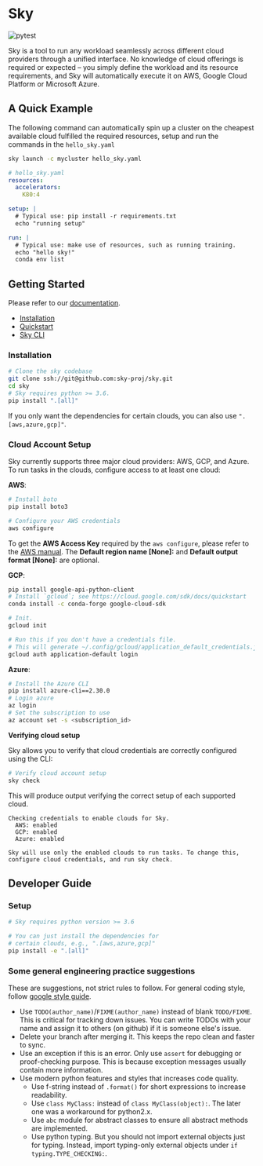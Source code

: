 # Sky

![pytest](https://github.com/sky-proj/sky/actions/workflows/pytest.yml/badge.svg)

Sky is a tool to run any workload seamlessly across different cloud providers through a unified interface. No knowledge of cloud offerings is required or expected – you simply define the workload and its resource requirements, and Sky will automatically execute it on AWS, Google Cloud Platform or Microsoft Azure.

<!-- TODO: We need a logo here -->
## A Quick Example
The following command can automatically spin up a cluster on the cheapest available cloud fulfilled the required resources, setup and run the commands in the `hello_sky.yaml`
```bash
sky launch -c mycluster hello_sky.yaml
```

```yaml
# hello_sky.yaml
resources:
  accelerators:
    K80:4

setup: |
  # Typical use: pip install -r requirements.txt
  echo "running setup"

run: |
  # Typical use: make use of resources, such as running training.
  echo "hello sky!"
  conda env list
```

## Getting Started
Please refer to our [documentation](https://sky-proj-sky.readthedocs-hosted.com/en/latest/).
- [Installation](https://sky-proj-sky.readthedocs-hosted.com/en/latest/getting-started/installation.html)
- [Quickstart](https://sky-proj-sky.readthedocs-hosted.com/en/latest/getting-started/quickstart.html)
- [Sky CLI](https://sky-proj-sky.readthedocs-hosted.com/en/latest/reference/cli.html)

### Installation

```bash
# Clone the sky codebase
git clone ssh://git@github.com:sky-proj/sky.git
cd sky
# Sky requires python >= 3.6.
pip install ".[all]"
```

If you only want the dependencies for certain clouds, you can also use
`".[aws,azure,gcp]"`.

### Cloud Account Setup

Sky currently supports three major cloud providers: AWS, GCP, and Azure.  To run
tasks in the clouds, configure access to at least one cloud:

**AWS**:

```bash
# Install boto
pip install boto3

# Configure your AWS credentials
aws configure
```

To get the **AWS Access Key** required by the `aws configure`, please refer to the [AWS manual](https://docs.aws.amazon.com/IAM/latest/UserGuide/id_credentials_access-keys.html#Using_CreateAccessKey). The **Default region name [None]:** and **Default output format [None]:** are optional.

**GCP**:

```bash
pip install google-api-python-client
# Install `gcloud`; see https://cloud.google.com/sdk/docs/quickstart
conda install -c conda-forge google-cloud-sdk

# Init.
gcloud init

# Run this if you don't have a credentials file.
# This will generate ~/.config/gcloud/application_default_credentials.json.
gcloud auth application-default login
```

**Azure**:

```bash
# Install the Azure CLI
pip install azure-cli==2.30.0
# Login azure
az login
# Set the subscription to use
az account set -s <subscription_id>
```

**Verifying cloud setup**

Sky allows you to verify that cloud credentials are correctly configured using
the CLI:

```bash
# Verify cloud account setup
sky check
```

This will produce output verifying the correct setup of each supported cloud.

```
Checking credentials to enable clouds for Sky.
  AWS: enabled
  GCP: enabled
  Azure: enabled

Sky will use only the enabled clouds to run tasks. To change this, configure cloud credentials, and run sky check.
```

## Developer Guide
### Setup

```bash
# Sky requires python version >= 3.6

# You can just install the dependencies for
# certain clouds, e.g., ".[aws,azure,gcp]"
pip install -e ".[all]"
```

<!-- TODO (gautam): Removed since we have reversed it -->
<!-- ## SSH Access
The system currently supports SSH access for launched VMs by modifying your local `~/.ssh/config`. For git credentials to forward seamlessly, users must start their SSH agent and add their GitHub SSH key to it:
```
eval "$(ssh-agent -s)"
ssh-add -K /path/to/key  # e.g. ~/.ssh/id_ed25519
```
For more information on GitHub authentication and keys, see their [setup tutorial](https://docs.github.com/en/authentication/connecting-to-github-with-ssh/generating-a-new-ssh-key-and-adding-it-to-the-ssh-agent#adding-your-ssh-key-to-the-ssh-agent). -->

### Some general engineering practice suggestions

These are suggestions, not strict rules to follow. For general coding style, follow [google style guide](https://google.github.io/styleguide/pyguide.html).

* Use `TODO(author_name)`/`FIXME(author_name)` instead of blank `TODO/FIXME`. This is critical for tracking down issues. You can write TODOs with your name and assign it to others (on github) if it is someone else's issue.
* Delete your branch after merging it. This keeps the repo clean and faster to sync.
* Use an exception if this is an error. Only use `assert` for debugging or proof-checking purpose. This is because exception messages usually contain more information.
* Use modern python features and styles that increases code quality.
  * Use f-string instead of `.format()` for short expressions to increase readability.
  * Use `class MyClass:` instead of `class MyClass(object):`. The later one was a workaround for python2.x.
  * Use `abc` module for abstract classes to ensure all abstract methods are implemented.
  * Use python typing. But you should not import external objects just for typing. Instead, import typing-only external objects under `if typing.TYPE_CHECKING:`.
